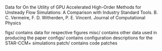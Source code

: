 Data for On the Utility of GPU Accelerated High-Order Methods for Unsteady Flow Simulations: A Comparison with Industry Standard Tools. B. C. Vermeire, F. D. Witherden, P. E. Vincent. Journal of Computational Physics

figs/ contains data for respective figures
misc/ contains other data used in producing the paper
configs/ contains configuration descriptions for the STAR-CCM+ simulations
patch/ contains code patches
